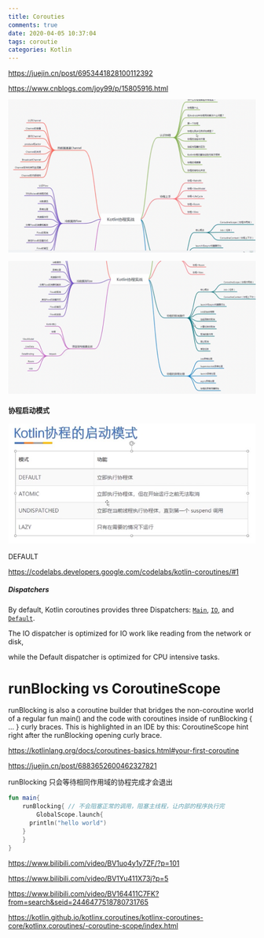 ```yaml
---
title: Corouties
comments: true
date: 2020-04-05 10:37:04
tags: coroutie
categories: Kotlin
---
```




https://juejin.cn/post/6953441828100112392

https://www.cnblogs.com/joy99/p/15805916.html



![2022-03-20_5.39.31](Corouties/2022-03-20_5.39.31.png)



![2022-03-20_5.39.55](Corouties/2022-03-20_5.39.55.png)









#### 协程启动模式

![20220529215120](Corouties/20220529215120.jpg)

DEFAULT



https://codelabs.developers.google.com/codelabs/kotlin-coroutines/#1



##### Dispatchers

By default, Kotlin coroutines provides three Dispatchers: [`Main`](https://kotlin.github.io/kotlinx.coroutines/kotlinx-coroutines-core/kotlinx.coroutines/-dispatchers/-main.html), [`IO`](https://kotlin.github.io/kotlinx.coroutines/kotlinx-coroutines-core/kotlinx.coroutines/-dispatchers/-i-o.html), and [`Default`](https://kotlin.github.io/kotlinx.coroutines/kotlinx-coroutines-core/kotlinx.coroutines/-dispatchers/-default.html). 

The IO dispatcher is optimized for IO work like reading from the network or disk,

 while the Default dispatcher is optimized for CPU intensive tasks.



# runBlocking vs CoroutineScope

runBlocking is also a coroutine builder that bridges the non-coroutine world of a regular fun main() and the code with coroutines inside of runBlocking { ... } curly braces. This is highlighted in an IDE by this: CoroutineScope hint right after the runBlocking opening curly brace.


https://kotlinlang.org/docs/coroutines-basics.html#your-first-coroutine

https://juejin.cn/post/6883652600462327821

runBlocking 只会等待相同作用域的协程完成才会退出

```kotlin
fun main{
	runBlocking{ // 不会阻塞正常的调用，阻塞主线程，让内部的程序执行完
		GlobalScope.launch{
      println("hello world")
    }
	}	
}
```









https://www.bilibili.com/video/BV1uo4y1y7ZF/?p=101

https://www.bilibili.com/video/BV1Yu411X73j?p=5

https://www.bilibili.com/video/BV164411C7FK?from=search&seid=2446477518780731765

https://kotlin.github.io/kotlinx.coroutines/kotlinx-coroutines-core/kotlinx.coroutines/-coroutine-scope/index.html



